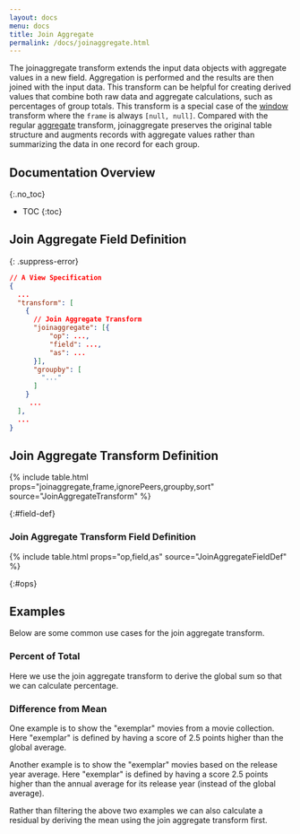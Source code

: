 ```yaml
---
layout: docs
menu: docs
title: Join Aggregate
permalink: /docs/joinaggregate.html
---
```


The joinaggregate transform extends the input data objects with aggregate values in a new field. Aggregation is performed and the results are then joined with the input data. This transform can be helpful for creating derived values that combine both raw data and aggregate calculations, such as percentages of group totals. This transform is a special case of the [window](window.html) transform where the `frame` is always `[null, null]`. Compared with the regular [aggregate](aggregate.html) transform, joinaggregate preserves the original table structure and augments records with aggregate values rather than summarizing the data in one record for each group.

## Documentation Overview

{:.no_toc}

<!-- prettier-ignore -->
- TOC
{:toc}

## Join Aggregate Field Definition

{: .suppress-error}

```json
// A View Specification
{
  ...
  "transform": [
    {
      // Join Aggregate Transform
      "joinaggregate": [{
          "op": ...,
          "field": ...,
          "as": ...
      }],
      "groupby": [
        "..."
      ]
    }
     ...
  ],
  ...
}
```

## Join Aggregate Transform Definition

{% include table.html props="joinaggregate,frame,ignorePeers,groupby,sort" source="JoinAggregateTransform" %}

{:#field-def}

### Join Aggregate Transform Field Definition

{% include table.html props="op,field,as" source="JoinAggregateFieldDef" %}

{:#ops}

## Examples

Below are some common use cases for the join aggregate transform.

### Percent of Total

Here we use the join aggregate transform to derive the global sum so that we can calculate percentage.

<div class="vl-example" data-name="joinaggregate_percent_of_total"></div>

### Difference from Mean

One example is to show the "exemplar" movies from a movie collection. Here "exemplar" is defined by having a score of 2.5 points higher than the global average.

<div class="vl-example" data-name="joinaggregate_mean_difference"></div>

Another example is to show the "exemplar" movies based on the release year average. Here "exemplar" is defined by having a score 2.5 points higher than the annual average for its release year (instead of the global average).

<div class="vl-example" data-name="joinaggregate_mean_difference_by_year"></div>

Rather than filtering the above two examples we can also calculate a residual by deriving the mean using the join aggregate transform first.

<div class="vl-example" data-name="joinaggregate_residual_graph"></div>

